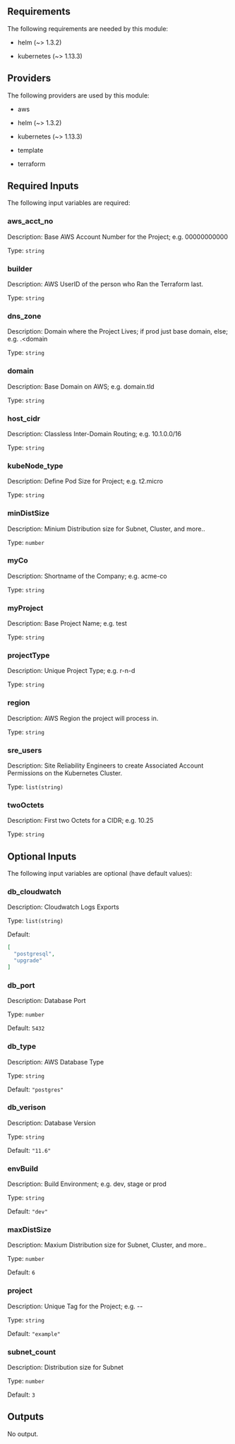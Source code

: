 ## Requirements

The following requirements are needed by this module:

- helm (~> 1.3.2)

- kubernetes (~> 1.13.3)

## Providers

The following providers are used by this module:

- aws

- helm (~> 1.3.2)

- kubernetes (~> 1.13.3)

- template

- terraform

## Required Inputs

The following input variables are required:

### aws\_acct\_no

Description: Base AWS Account Number for the Project; e.g. 00000000000

Type: `string`

### builder

Description: AWS UserID of the person who Ran the Terraform last.

Type: `string`

### dns\_zone

Description: Domain where the Project Lives; if prod just base domain, else; e.g. <env>.<domain

Type: `string`

### domain

Description: Base Domain on AWS; e.g. domain.tld

Type: `string`

### host\_cidr

Description: Classless Inter-Domain Routing; e.g. 10.1.0.0/16

Type: `string`

### kubeNode\_type

Description: Define Pod Size for Project; e.g. t2.micro

Type: `string`

### minDistSize

Description: Minium Distribution size for Subnet, Cluster, and more..

Type: `number`

### myCo

Description: Shortname of the Company; e.g. acme-co

Type: `string`

### myProject

Description: Base Project Name; e.g. test

Type: `string`

### projectType

Description: Unique Project Type; e.g. r-n-d

Type: `string`

### region

Description: AWS Region the project will process in.

Type: `string`

### sre\_users

Description: Site Reliability Engineers to create Associated Account Permissions on the Kubernetes Cluster.

Type: `list(string)`

### twoOctets

Description: First two Octets for a CIDR; e.g. 10.25

Type: `string`

## Optional Inputs

The following input variables are optional (have default values):

### db\_cloudwatch

Description: Cloudwatch Logs Exports

Type: `list(string)`

Default:

```json
[
  "postgresql",
  "upgrade"
]
```

### db\_port

Description: Database Port

Type: `number`

Default: `5432`

### db\_type

Description: AWS Database Type

Type: `string`

Default: `"postgres"`

### db\_verison

Description: Database Version

Type: `string`

Default: `"11.6"`

### envBuild

Description: Build Environment; e.g. dev, stage or prod

Type: `string`

Default: `"dev"`

### maxDistSize

Description: Maxium Distribution size for Subnet, Cluster, and more..

Type: `number`

Default: `6`

### project

Description: Unique Tag for the Project; e.g. <name>-<env>-<type>

Type: `string`

Default: `"example"`

### subnet\_count

Description: Distribution size for Subnet

Type: `number`

Default: `3`

## Outputs

No output.

